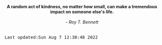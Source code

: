 
<div align="center"><b><span>A random act of kindness, no matter how small, can make a tremendous impact on someone else's life.</span></b><br><br><i> - Roy T. Bennett</i></div>
<br><br><kbd>Last updated:Sun Aug  7 12:38:48 2022</kbd>